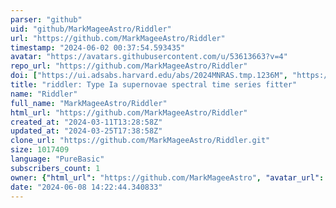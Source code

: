 ```yaml
---
parser: "github"
uid: "github/MarkMageeAstro/Riddler"
url: "https://github.com/MarkMageeAstro/Riddler"
timestamp: "2024-06-02 00:37:54.593435"
avatar: "https://avatars.githubusercontent.com/u/53613663?v=4"
repo_url: "https://github.com/MarkMageeAstro/Riddler"
doi: ["https://ui.adsabs.harvard.edu/abs/2024MNRAS.tmp.1236M", "https://ui.adsabs.harvard.edu/abs/2024ascl.soft05010M/abstract"]
title: "riddler: Type Ia supernovae spectral time series fitter"
name: "Riddler"
full_name: "MarkMageeAstro/Riddler"
html_url: "https://github.com/MarkMageeAstro/Riddler"
created_at: "2024-03-11T13:28:58Z"
updated_at: "2024-03-25T17:38:58Z"
clone_url: "https://github.com/MarkMageeAstro/Riddler.git"
size: 1017409
language: "PureBasic"
subscribers_count: 1
owner: {"html_url": "https://github.com/MarkMageeAstro", "avatar_url": "https://avatars.githubusercontent.com/u/53613663?v=4", "login": "MarkMageeAstro", "type": "User"}
date: "2024-06-08 14:22:44.340833"
---
```

